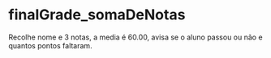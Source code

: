 # finalGrade_somaDeNotas
Recolhe nome e 3 notas, a media é 60.00, avisa se o aluno passou ou não e quantos pontos faltaram.

